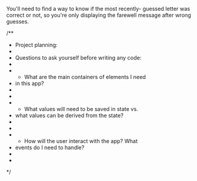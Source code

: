 You'll need to find a way to know if the most recently-
guessed letter was correct or not, so you're only
displaying the farewell message after wrong guesses.



/**
 * Project planning:
 * 
 * Questions to ask yourself before writing any code:
 * 
 * - What are the main containers of elements I need
 *   in this app?
 * 
 * 
 * - What values will need to be saved in state vs.
 *   what values can be derived from the state?
 * 
 * 
 * - How will the user interact with the app? What
 *   events do I need to handle?
 * 
 * 
 */
